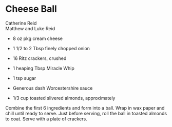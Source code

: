 # Cheese Ball

Catherine Reid<br/>
Matthew and Luke Reid

- 8 oz pkg cream cheese
- 1 1/2 to 2 Tbsp finely chopped onion
- 16 Ritz crackers, crushed
- 1 heaping Tbsp Miracle Whip

- 1 tsp sugar
- Generous dash Worcestershire sauce
- 1/3 cup toasted slivered almonds, approximately

Combine the first 6 ingredients and form into a ball. Wrap in wax paper and chill until ready to serve. Just before serving, roll the ball in toasted almonds to coat. Serve with a plate of crackers.
